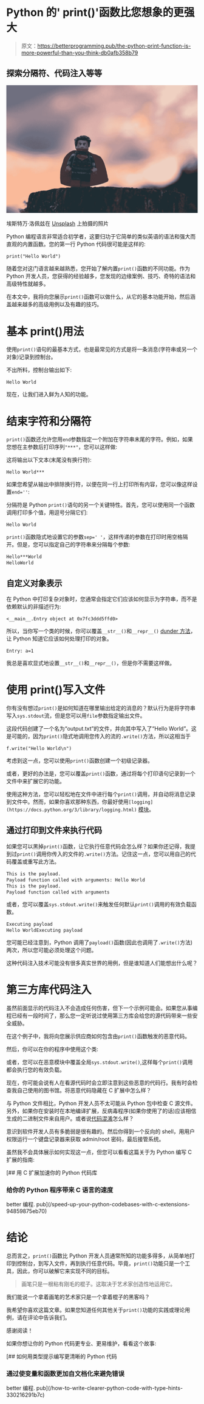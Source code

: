 # Python 的' print()'函数比您想象的更强大

> 原文：<https://betterprogramming.pub/the-python-print-function-is-more-powerful-than-you-think-db0afb358b79>

## 探索分隔符、代码注入等等

![](img/8515f74110bb5b43cefe18f614713167.png)

埃斯特万·洛佩兹在 [Unsplash](https://unsplash.com?utm_source=medium&utm_medium=referral) 上拍摄的照片

Python 编程语言非常适合初学者，这要归功于它简单的类似英语的语法和强大而直观的内置函数。您的第一行 Python 代码很可能是这样的:

```
print("Hello World")
```

随着您对这门语言越来越熟悉，您开始了解内置`print()`函数的不同功能。作为 Python 开发人员，您获得的经验越多，您发现的边缘案例、技巧、奇特的语法和高级特性就越多。

在本文中，我将向您展示`print()`函数可以做什么，从它的基本功能开始，然后涵盖越来越多的高级用例以及有趣的技巧。

# 基本 print()用法

使用`print()`语句的最基本方式，也是最常见的方式是将一条消息(字符串或另一个对象)记录到控制台。

不出所料，控制台输出如下:

```
Hello World
```

现在，让我们进入鲜为人知的功能。

# 结束字符和分隔符

`print()`函数还允许您用`end`参数指定一个附加在字符串末尾的字符。例如，如果您想在主参数后打印序列`"***"`，您可以这样做:

这将输出以下文本(末尾没有换行符):

```
Hello World***
```

如果您希望从输出中排除换行符，以便在同一行上打印所有内容，您可以像这样设置`end=''`:

分隔符是 Python `print()`语句的另一个关键特性。首先，您可以使用同一个函数调用打印多个值，用逗号分隔它们:

```
Hello World
```

`print()`函数隐式地设置它的参数`sep=' '`，这样传递的参数在打印时用空格隔开。但是，您可以指定自己的字符串来分隔每个参数:

```
Hello***World
HelloWorld
```

## 自定义对象表示

在 Python 中打印复杂对象时，您通常会指定它们应该如何显示为字符串，而不是依赖默认的非描述行为:

```
<__main__.Entry object at 0x7fc3ddd5ffd0>
```

所以，当你写一个类的时候，你可以覆盖`__str__()`和`__repr__()` [dunder 方法](https://www.geeksforgeeks.org/dunder-magic-methods-python/)，让 Python 知道它应该如何处理打印的对象。

```
Entry: a=1
```

我总是喜欢显式地设置`__str__()`和`__repr__()`，但是你不需要这样做。

# 使用 print()写入文件

你有没有想过`print()`是如何知道在哪里输出给定的消息的？默认行为是将字符串写入`sys.stdout`流，但是您可以用`file`参数指定输出文件。

这段代码创建了一个名为“output.txt”的文件，并向其中写入了“Hello World”。这是可能的，因为`print()`隐式地调用您传入的流的`.write()`方法，所以这相当于

```
f.write("Hello World\n")
```

考虑到这一点，您可以使用`print()`函数创建一个初级记录器。

或者，更好的办法是，您可以覆盖`print()`函数，通过将每个打印语句记录到一个文件中来扩展它的功能。

使用这种方法，您可以轻松地在文件中进行每个`print()`调用，并自动将消息记录到文件中。然而，如果你喜欢那种东西，你最好使用`[logging](https://docs.python.org/3/library/logging.html)` [模块](https://docs.python.org/3/library/logging.html)。

## 通过打印到文件来执行代码

如果您可以黑掉`print()`函数，让它执行任意代码会怎么样？如果你还记得，我提到过`print()`调用你传入的文件的`.write()`方法。记住这一点，您可以用自己的代码覆盖或重写此方法。

```
This is the payload.
Payload function called with arguments: Hello World
This is the payload.
Payload function called with arguments
```

或者，您可以覆盖`sys.stdout.write()`来触发任何默认`print()`调用的有效负载函数。

```
Executing payload
Hello WorldExecuting payload
```

您可能已经注意到，Python 调用了`payload()`函数(因此也调用了`.write()`方法)两次，所以您可能必须处理这个问题。

这种代码注入技术可能没有很多真实世界的用例，但是谁知道人们能想出什么呢？

# 第三方库代码注入

虽然前面显示的代码注入不会造成任何伤害，但下一个示例可能会。如果您从事编程已经有一段时间了，那么您一定听说过使用第三方库会给您的源代码带来一些安全威胁。

在这个例子中，我将向您展示供应商如何包含由`print()`函数触发的恶意代码。

然后，你可以在你的程序中使用这个类:

或者，您可以在恶意模块中覆盖全局`sys.stdout.write()`,这样每个`print()`调用都会执行您的有效负载。

现在，你可能会说有人在看源代码时会立即注意到这些恶意的代码行。我有时会检查我自己使用的图书馆。将恶意代码隐藏在 C 扩展中怎么样？

与 Python 文件相比，Python 开发人员不太可能从 Python 包中检查 C 源文件。另外，如果你在安装时在本地编译扩展，反病毒程序(如果你使用了的话)应该相信生成的二进制文件来自用户。或者说[代码混淆](https://en.wikipedia.org/wiki/Obfuscation_(software))怎么样？

意识到软件开发人员有多脆弱是很有趣的。然后你得到一个反向的 shell，用用户权限运行一个键盘记录器来获取 admin/root 密码，最后接管系统。

虽然我不会具体展示如何实现这一点，但您可以看看这篇关于为 Python 编写 C 扩展的指南:

[](/speed-up-your-python-codebases-with-c-extensions-94859875eb70) [## 用 C 扩展加速你的 Python 代码库

### 给你的 Python 程序带来 C 语言的速度

better 编程. pub](/speed-up-your-python-codebases-with-c-extensions-94859875eb70) 

# 结论

总而言之，`print()`函数比 Python 开发人员通常所知的功能多得多，从简单地打印到控制台，到写入文件，再到执行任意代码。毕竟，`print()`功能只是一个工具，因此，你可以破解它来实现不同的目标。

> 画笔只是一根粘有刚毛的棍子。这取决于艺术家创造性地运用它。

我们能说一个拿着画笔的艺术家只是一个拿着棍子的黑客吗？

我希望你喜欢这篇文章。如果您知道任何其他关于`print()`功能的实践或理论用例，请在评论中告诉我们。

感谢阅读！

如果你想让你的 Python 代码更专业、更易维护，看看这个故事:

[](/how-to-write-clearer-python-code-with-type-hints-330216291b7c) [## 如何用类型提示编写更清晰的 Python 代码

### 通过使变量和函数更加自文档化来避免错误

better 编程. pub](/how-to-write-clearer-python-code-with-type-hints-330216291b7c)